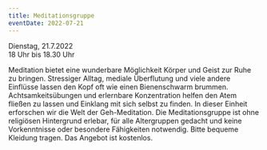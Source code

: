 ```yaml
---
title: Meditationsgruppe
eventDate: 2022-07-21
---
```


Dienstag, 21.7.2022  
18 Uhr bis 18.30 Uhr  



Meditation bietet eine wunderbare Möglichkeit Körper und Geist zur Ruhe zu bringen. Stressiger Alltag, mediale Überflutung und viele andere Einflüsse lassen den Kopf oft wie einen Bienenschwarm brummen. Achtsamkeitsübungen und erlernbare Konzentration helfen den Atem fließen zu lassen und Einklang mit sich selbst zu finden. 
In dieser Einheit erforschen wir die Welt der Geh-Meditation. Die Meditationsgruppe ist ohne religiösen Hintergrund erlebar, für alle Altergruppen gedacht und keine Vorkenntnisse oder besondere Fähigkeiten notwendig. 
Bitte bequeme Kleidung tragen. 
Das Angebot ist kostenlos.
